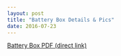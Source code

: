 ```yaml
---
layout: post
title: "Battery Box Details & Pics"
date: 2016-07-23
---
```


<a href="http://k4kdr.github.io/pdf/2016-07-23--battery-box.pdf">Battery Box PDF (direct link)</a>
<br><br>
<object width="1000" height="1000" data="http://k4kdr.github.io/pdf/2016-07-23--battery-box.pdf"></object>
